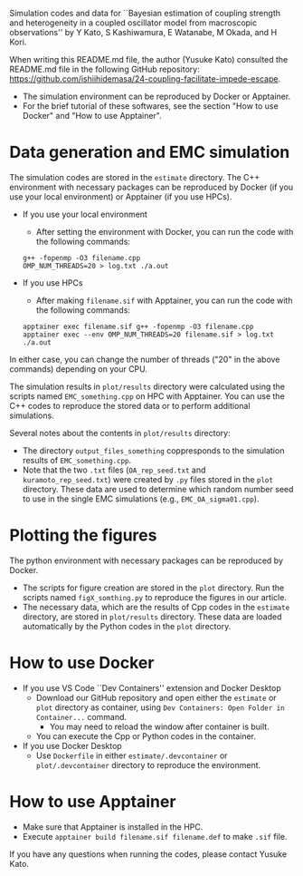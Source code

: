 Simulation codes and data for ``Bayesian estimation of coupling strength and heterogeneity in a coupled oscillator model from macroscopic observations'' by Y Kato, S Kashiwamura, E Watanabe, M Okada, and H Kori.

When writing this README.md file, the author (Yusuke Kato) consulted the README.md file in the following GitHub repository: https://github.com/ishiihidemasa/24-coupling-facilitate-impede-escape. 

- The simulation environment can be reproduced by Docker or Apptainer. 
- For the brief tutorial of these softwares, see the section "How to use Docker" and "How to use Apptainer". 

# Data generation and EMC simulation
The simulation codes are stored in the `estimate` directory. The C++ environment with necessary packages can be reproduced by Docker (if you use your local environment) or Apptainer (if you use HPCs).

- If you use your local environment
  - After setting the environment with Docker, you can run the code with the following commands:
  ```
  g++ -fopenmp -O3 filename.cpp
  OMP_NUM_THREADS=20 > log.txt ./a.out
  ```

- If you use HPCs
  - After making `filename.sif` with Apptainer,  you can run the code with the following commands: 
  ```
  apptainer exec filename.sif g++ -fopenmp -O3 filename.cpp
  apptainer exec --env OMP_NUM_THREADS=20 filename.sif > log.txt ./a.out
  ```
In either case, you can change the number of threads ("20" in the above commands) depending on your CPU. 

The simulation results in `plot/results` directory were calculated using the scripts named `EMC_something.cpp` on HPC with Apptainer. 
You can use the C++ codes to reproduce the stored data or to perform additional simulations. 

Several notes about the contents in `plot/results` directory: 
- The directory `output_files_something` coppresponds to the simulation results of `EMC_something.cpp`. 
- Note that the two `.txt` files (`OA_rep_seed.txt` and `kuramoto_rep_seed.txt`) were created by `.py` files stored in the `plot` directory. These data are used to determine which random number seed to use in the single EMC simulations (e.g., `EMC_OA_sigma01.cpp`). 

# Plotting the figures
The python environment with necessary packages can be reproduced by Docker.
- The scripts for figure creation are stored in the `plot` directory. Run the scripts named `figX_somthing.py` to reproduce the figures in our article.  
- The necessary data, which are the results of Cpp codes in the `estimate` directory, are stored in `plot/results` directory. These data are loaded automatically by the Python codes in the `plot` directory.  


# How to use Docker
- If you use VS Code ``Dev Containers'' extension and Docker Desktop
  - Download our GitHub repository and open either the `estimate` or `plot` directory as container, using `Dev Containers: Open Folder in Container...` command.
    - You may need to reload the window after container is built.
  - You can execute the Cpp or Python codes in the container.
- If you use Docker Desktop
  - Use `Dockerfile` in either `estimate/.devcontainer` or `plot/.devcontainer` directory to reproduce the environment.

# How to use Apptainer
- Make sure that Apptainer is installed in the HPC. 
- Execute `apptainer build filename.sif filename.def` to make `.sif` file. 

If you have any questions when running the codes, please contact Yusuke Kato.
